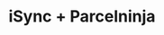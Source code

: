 ---
title: "iSync + Parcelninja"
seoTitle: "iSync Parcelninja Integration"
seoDescription: "Integrate iSync with Parcelninja, and you'll be able to automate logistics, simplify the ordering process and save time - and money. Find out more about how a iSync Parcelninja Integration can help your business."
lead: "Let Stock2Shop send fulfillment notifications to Parcelninja once an order has been successfully created iSync. Here’s how we can help you streamline your workflow."
type: "source-fulfillment"
source: "isync"
fulfillment: "parcelninja"
image: "/images/sap-shopify.png"
imageAlt: source_name logo
tags: []
---
